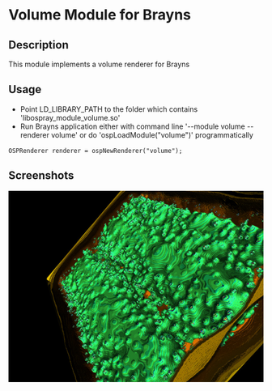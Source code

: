 # Volume Module for Brayns

## Description
This module implements a volume renderer for Brayns

## Usage
- Point LD_LIBRARY_PATH to the folder which contains
  'libospray_module_volume.so'
- Run Brayns application either with command line '--module volume --renderer volume' or do
  'ospLoadModule("volume")' programmatically
```
OSPRenderer renderer = ospNewRenderer("volume");
```

## Screenshots
![Volume](doc/volume.png)
